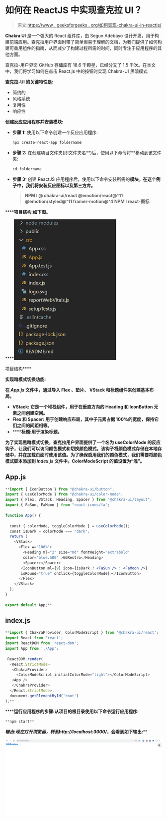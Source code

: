 # 如何在 ReactJS 中实现查克拉 UI？

> 原文:[https://www . geeksforgeeks . org/如何实现-chakra-ui-in-reactjs/](https://www.geeksforgeeks.org/how-to-implement-chakra-ui-in-reactjs/)

**Chakra UI** 是一个强大的 React 组件库，由 Segun Adebayo 设计开发，用于构建前端应用。查克拉用户界面附带了简单但易于理解的文档，为我们提供了如何构建可重用组件的指南，从而减少了构建过程所需的时间，同时专注于应用程序的其他方面。

查克拉-用户界面 GitHub 存储库有 18.6 千颗星，已经分叉了 1.5 千次。在本文中，我们将学习如何在点击 React.js 中的按钮时实现 Chakra-UI 黑暗模式

**查克拉-UI 的关键特性是:**

*   简约的
*   风格系统
*   复用性
*   响应性

**创建反应应用程序并安装模块:**

*   **步骤 1:** 使用以下命令创建一个反应应用程序:

    ```jsx
    npx create-react-app foldername
    ```

*   **步骤 2:** 在创建项目文件夹(即文件夹名**)后，使用以下命令将**移动到该文件夹:

    ```jsx
    cd foldername
    ```

*   **步骤 3:** 创建 ReactJS 应用程序后，使用以下命令安装所需的****模块。在这个例子中，我们将安装反应图标以及第三方库。****

    > ****NPM I @ chakra-ui/react @emotion/react@^11 @emotion/styled@^11 framer-motion@^4
    > NPM I react-图标****

******项目结构:**如下图。****

****![](img/f04ae0d8b722a9fff0bd9bd138b29c23.png)

项目结构**** 

******实现暗模式切换功能:******

****在 *App.js* 文件中，通过导入 **Flex** 、**垫片**、 **VStack** 和**标题**组件来创建基本布局。****

*   ******VStack:** 它是一个堆栈组件，用于在垂直方向的 Heading 和 IconButton 元素之间创建空间。****
*   ******Flex 和 Spacer:** 用于创建响应布局，其中子元素占据 100%的宽度，保持它们之间的间距相等。****
*   ******标题:**用于渲染标题。****

****为了实现黑暗模式切换，查克拉用户界面提供了一个名为 useColorMode 的反应钩子，让我们可以访问颜色模式和切换颜色模式。该钩子将颜色模式存储在本地存储中，并在加载页面时使用该值。为了确保启用我们的颜色模式，我们需要将颜色模式脚本添加到 *index.js* 文件中。ColorModeScript 的值设置为“浅”。****

## ****App.js****

```jsx
**import { IconButton } from "@chakra-ui/button";
import { useColorMode } from "@chakra-ui/color-mode";
import { Flex, VStack, Heading, Spacer } from "@chakra-ui/layout";
import { FaSun, FaMoon } from "react-icons/fa";

function App() {

  const { colorMode, toggleColorMode } = useColorMode(); 
  const isDark = colorMode === "dark";
  return (
    <VStack>
      <Flex w="100%">
        <Heading ml="2" size="md" fontWeight='extrabold' 
        color='blue.500' >GGRestro</Heading>
        <Spacer></Spacer>
       <IconButton ml={9} icon={isDark ? <FaSun /> : <FaMoon />} 
       isRound="true" onClick={toggleColorMode}></IconButton>
      </Flex>
    </VStack>
  );
}

export default App;**
```

## ****index.js****

```jsx
**import { ChakraProvider, ColorModeScript } from '@chakra-ui/react';
import React from 'react';
import ReactDOM from 'react-dom';
import App from './App';

 ReactDOM.render(
  <React.StrictMode>
   <ChakraProvider>
     <ColorModeScript initialColorMode="light"></ColorModeScript>
   <App />
   </ChakraProvider>
  </React.StrictMode>,
  document.getElementById('root')
);**
```

******运行应用程序的步骤:**从项目的根目录使用以下命令运行应用程序:****

```jsx
**npm start**
```

******输出:**现在打开浏览器，转到***http://localhost:3000/***，会看到如下输出:****

****![](img/312d92b98e94298bad24b63d046db973.png)****